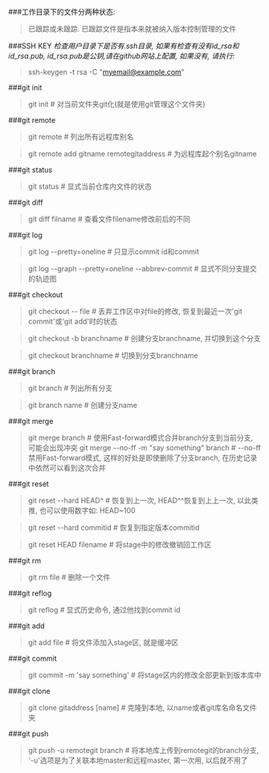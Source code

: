 ###工作目录下的文件分两种状态:
> 已跟踪或未跟踪. 已跟踪文件是指本来就被纳入版本控制管理的文件

###SSH KEY
*检查用户目录下是否有.ssh目录, 如果有检查有没有id\_rsa和id\_rsa.pub, id\_rsa.pub是公钥,请在github网站上配置, 如果没有, 请执行:*
> ssh-keygen -t rsa -C "myemail@example.com"

###git init
> git init # 对当前文件夹git化(就是使用git管理这个文件夹)

###git remote
> git remote # 列出所有远程库别名

> git remote add gitname remotegitaddress # 为远程库起个别名gitname

###git status
> git status # 显式当前仓库内文件的状态

###git diff
> git diff filname # 查看文件filename修改前后的不同

###git log
> git log --pretty=oneline # 只显示commit id和commit

> git log --graph --pretty=oneline --abbrev-commit # 显式不同分支提交的轨迹图

###git checkout
> git checkout -- file # 丢弃工作区中对file的修改, 恢复到最近一次'git commit'或'git add'时的状态

> git checkout -b branchname # 创建分支branchname, 并切换到这个分支

> git checkout branchname # 切换到分支branchname

###git branch
> git branch # 列出所有分支

> git branch name # 创建分支name

###git merge
> git merge branch # 使用Fast-forward模式合并branch分支到当前分支, 可能会出现冲突
> git merge --no-ff -m "say something" branch # --no-ff禁用Fast-forward模式, 这样的好处是即使删除了分支branch, 在历史记录中依然可以看到这次合并

###git reset
> git reset --hard HEAD^ # 恢复到上一次, HEAD^^恢复到上上一次, 以此类推, 也可以使用数字如: HEAD~100

> git reset --hard commitid # 恢复到指定版本commitid

> git reset HEAD filename # 将stage中的修改撤销回工作区

###git rm
> git rm file # 删除一个文件

###git reflog
> git reflog # 显式历史命令, 通过他找到commit id

###git add
> git add file # 将文件添加入stage区, 就是缓冲区

###git commit
> git commit -m 'say something' # 将stage区内的修改全部更新到版本库中

###git clone
> git clone gitaddress [name] # 克隆到本地, 以name或者git库名命名文件夹

###git push
> git push -u remotegit branch # 将本地库上传到remotegit的branch分支, '-u'选项是为了关联本地master和远程master, 第一次用, 以后就不用了
